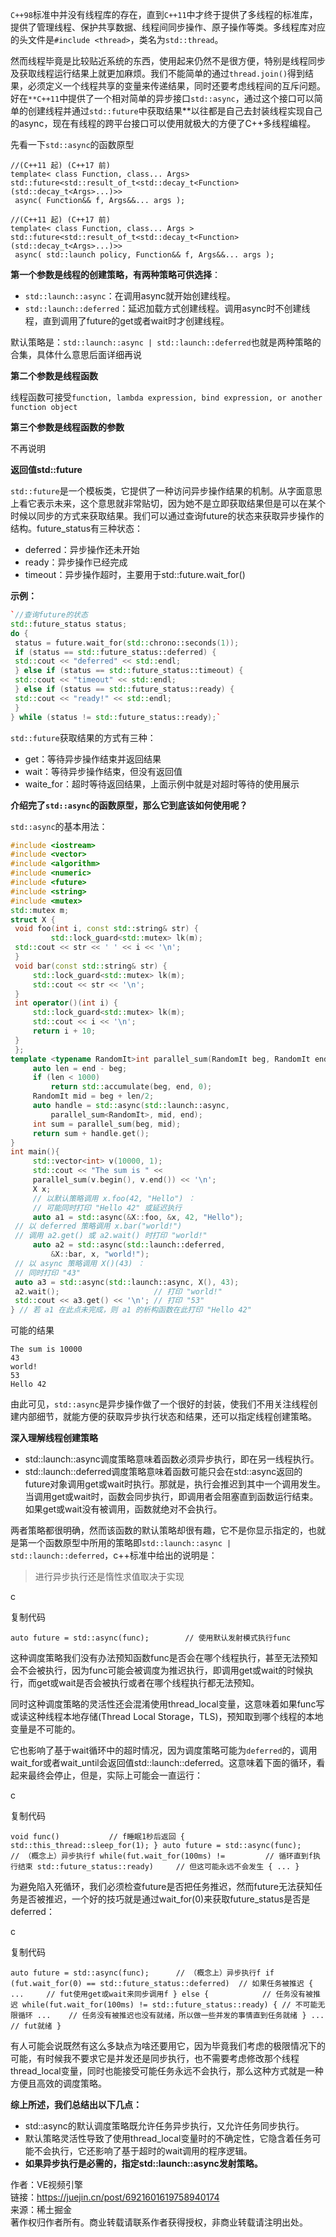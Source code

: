 `C++98`标准中并没有线程库的存在，直到`C++11`中才终于提供了多线程的标准库，提供了管理线程、保护共享数据、线程间同步操作、原子操作等类。多线程库对应的头文件是`#include <thread>`，类名为`std::thread`。

然而线程毕竟是比较贴近系统的东西，使用起来仍然不是很方便，特别是线程同步及获取线程运行结果上就更加麻烦。我们不能简单的通过`thread.join()`得到结果，必须定义一个线程共享的变量来传递结果，同时还要考虑线程间的互斥问题。好在`**C++11`中提供了一个相对简单的异步接口`std::async`，通过这个接口可以简单的创建线程并通过`std::future`中获取结果**以往都是自己去封装线程实现自己的async，现在有线程的跨平台接口可以使用就极大的方便了C++多线程编程。

先看一下`std::async`的函数原型
```
//(C++11 起) (C++17 前)
template< class Function, class... Args>
std::future<std::result_of_t<std::decay_t<Function>(std::decay_t<Args>...)>>
 async( Function&& f, Args&&... args );
 
//(C++11 起) (C++17 前)
template< class Function, class... Args >
std::future<std::result_of_t<std::decay_t<Function>(std::decay_t<Args>...)>>
 async( std::launch policy, Function&& f, Args&&... args );
 ```

**第一个参数是线程的创建策略，有两种策略可供选择**：

-   `std::launch::async`：在调用async就开始创建线程。
-   `std::launch::deferred`：延迟加载方式创建线程。调用async时不创建线程，直到调用了future的get或者wait时才创建线程。

默认策略是：`std::launch::async | std::launch::deferred`也就是两种策略的合集，具体什么意思后面详细再说

**第二个参数是线程函数**

线程函数可接受`function, lambda expression, bind expression, or another function object`

**第三个参数是线程函数的参数**

不再说明

**返回值std::future**

`std::future`是一个模板类，它提供了一种访问异步操作结果的机制。从字面意思上看它表示未来，这个意思就非常贴切，因为她不是立即获取结果但是可以在某个时候以同步的方式来获取结果。我们可以通过查询future的状态来获取异步操作的结构。future_status有三种状态：

-   deferred：异步操作还未开始
-   ready：异步操作已经完成
-   timeout：异步操作超时，主要用于std::future.wait_for()

**示例：**
```cpp
`//查询future的状态
std::future_status status;
do {
 status = future.wait_for(std::chrono::seconds(1));
 if (status == std::future_status::deferred) {
 std::cout << "deferred" << std::endl;
 } else if (status == std::future_status::timeout) {
 std::cout << "timeout" << std::endl;
 } else if (status == std::future_status::ready) {
 std::cout << "ready!" << std::endl;
 }
} while (status != std::future_status::ready);` 
```

`std::future`获取结果的方式有三种：

-   get：等待异步操作结束并返回结果
-   wait：等待异步操作结束，但没有返回值
-   waite_for：超时等待返回结果，上面示例中就是对超时等待的使用展示

**介绍完了`std::async`的函数原型，那么它到底该如何使用呢？**

`std::async`的基本用法：
```cpp
#include <iostream>
#include <vector>
#include <algorithm>
#include <numeric>
#include <future>
#include <string>
#include <mutex>
std::mutex m;
struct X {
 void foo(int i, const std::string& str) {
		 std::lock_guard<std::mutex> lk(m);
 std::cout << str << ' ' << i << '\n';
 }
 void bar(const std::string& str) {
	 std::lock_guard<std::mutex> lk(m);
	 std::cout << str << '\n';
 }
 int operator()(int i) {
	 std::lock_guard<std::mutex> lk(m);
	 std::cout << i << '\n';
	 return i + 10;
 }
 };
template <typename RandomIt>int parallel_sum(RandomIt beg, RandomIt end){
	 auto len = end - beg;
	 if (len < 1000)
		 return std::accumulate(beg, end, 0);
	 RandomIt mid = beg + len/2;
	 auto handle = std::async(std::launch::async,
		 parallel_sum<RandomIt>, mid, end);
	 int sum = parallel_sum(beg, mid);
	 return sum + handle.get();
}
int main(){
	 std::vector<int> v(10000, 1);
	 std::cout << "The sum is " << 							
	 parallel_sum(v.begin(), v.end()) << '\n';
	 X x;
	 // 以默认策略调用 x.foo(42, "Hello") ：
	 // 可能同时打印 "Hello 42" 或延迟执行
	 auto a1 = std::async(&X::foo, &x, 42, "Hello");
 // 以 deferred 策略调用 x.bar("world!")
 // 调用 a2.get() 或 a2.wait() 时打印 "world!"
	 auto a2 = std::async(std::launch::deferred, 			
		 &X::bar, x, "world!");
 // 以 async 策略调用 X()(43) ：
 // 同时打印 "43"
 auto a3 = std::async(std::launch::async, X(), 43);
 a2.wait();                     // 打印 "world!"
 std::cout << a3.get() << '\n'; // 打印 "53"
} // 若 a1 在此点未完成，则 a1 的析构函数在此打印 "Hello 42"
```

可能的结果

```
The sum is 10000
43
world!
53
Hello 42
```

由此可见，`std::async`是异步操作做了一个很好的封装，使我们不用关注线程创建内部细节，就能方便的获取异步执行状态和结果，还可以指定线程创建策略。

**深入理解线程创建策略**

-   std::launch::async调度策略意味着函数必须异步执行，即在另一线程执行。
-   std::launch::deferred调度策略意味着函数可能只会在std::async返回的future对象调用get或wait时执行。那就是，执行会推迟到其中一个调用发生。当调用get或wait时，函数会同步执行，即调用者会阻塞直到函数运行结束。如果get或wait没有被调用，函数就绝对不会执行。

两者策略都很明确，然而该函数的默认策略却很有趣，它不是你显示指定的，也就是第一个函数原型中所用的策略即`std::launch::async | std::launch::deferred`，c++标准中给出的说明是：

> 进行异步执行还是惰性求值取决于实现

c

复制代码

`auto future = std::async(func);        // 使用默认发射模式执行func` 

这种调度策略我们没有办法预知函数func是否会在哪个线程执行，甚至无法预知会不会被执行，因为func可能会被调度为推迟执行，即调用get或wait的时候执行，而get或wait是否会被执行或者在哪个线程执行都无法预知。

同时这种调度策略的灵活性还会混淆使用thread_local变量，这意味着如果func写或读这种线程本地存储(Thread Local Storage，TLS)，预知取到哪个线程的本地变量是不可能的。

它也影响了基于wait循环中的超时情况，因为调度策略可能为`deferred`的，调用wait_for或者wait_until会返回值std::launch::deferred。这意味着下面的循环，看起来最终会停止，但是，实际上可能会一直运行：

c

复制代码

`void func()           // f睡眠1秒后返回
{
 std::this_thread::sleep_for(1);
}
auto future = std::async(func);      // （概念上）异步执行f
while(fut.wait_for(100ms) !=         // 循环直到f执行结束
 std::future_status::ready)     // 但这可能永远不会发生
{
 ...
}` 

为避免陷入死循环，我们必须检查future是否把任务推迟，然而future无法获知任务是否被推迟，一个好的技巧就是通过wait_for(0)来获取future_status是否是deferred：

c

复制代码

`auto future = std::async(func);      // （概念上）异步执行f
if (fut.wait_for(0) == std::future_status::deferred)  // 如果任务被推迟
{
 ...     // fut使用get或wait来同步调用f
} else {            // 任务没有被推迟
 while(fut.wait_for(100ms) != std::future_status::ready) { // 不可能无限循环
 ...    // 任务没有被推迟也没有就绪，所以做一些并发的事情直到任务就绪
 }
 ...        // fut就绪
}` 

有人可能会说既然有这么多缺点为啥还要用它，因为毕竟我们考虑的极限情况下的可能，有时候我不要求它是并发还是同步执行，也不需要考虑修改那个线程thread_local变量，同时也能接受可能任务永远不会执行，那么这种方式就是一种方便且高效的调度策略。

**综上所述，我们总结出以下几点：**

-   std::async的默认调度策略既允许任务异步执行，又允许任务同步执行。
-   默认策略灵活性导致了使用thread_local变量时的不确定性，它隐含着任务可能不会执行，它还影响了基于超时的wait调用的程序逻辑。
-   **如果异步执行是必需的，指定std::launch::async发射策略。**

  

作者：VE视频引擎  
链接：https://juejin.cn/post/6921601619758940174  
来源：稀土掘金  
著作权归作者所有。商业转载请联系作者获得授权，非商业转载请注明出处。
<!--stackedit_data:
eyJoaXN0b3J5IjpbMTc0MDMwNzI1MSw3MzA5OTgxMTZdfQ==
-->